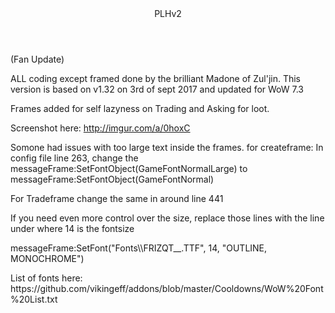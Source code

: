 





<!DOCTYPE html>
<html lang="en">
  <head>
    <meta charset="utf-8">
  <link rel="dns-prefetch" href="https://assets-cdn.github.com">
  <link rel="dns-prefetch" href="https://avatars0.githubusercontent.com">
  <link rel="dns-prefetch" href="https://avatars1.githubusercontent.com">
  <link rel="dns-prefetch" href="https://avatars2.githubusercontent.com">
  <link rel="dns-prefetch" href="https://avatars3.githubusercontent.com">
  <link rel="dns-prefetch" href="https://github-cloud.s3.amazonaws.com">
  <link rel="dns-prefetch" href="https://user-images.githubusercontent.com/">



  <link crossorigin="anonymous" href="https://assets-cdn.github.com/assets/frameworks-7db951ed87f8f6cbd3a9e89c294e300cf23c1a83ad7ae64c70b8f99b21031340.css" integrity="sha256-fblR7Yf49svTqeicKU4wDPI8GoOteuZMcLj5myEDE0A=" media="all" rel="stylesheet" />
  <link crossorigin="anonymous" href="https://assets-cdn.github.com/assets/github-d3ad50db48a301d9b185b1ca6f32b92c19645ba69f8f9bdb9de0fcf143cb7d64.css" integrity="sha256-061Q20ijAdmxhbHKbzK5LBlkW6afj5vbneD88UPLfWQ=" media="all" rel="stylesheet" />
  
  
  
  

  <meta name="viewport" content="width=device-width">
  
  



  </head>

<header>PLHv2</header>




<p>(Fan Update)</p>
<p>ALL coding except framed done by the brilliant Madone of Zul'jin. This version is based on v1.32 on 3rd of sept 2017 and updated for WoW 7.3</p>
<p>Frames added for self lazyness on Trading and Asking for loot.</p>
<p>Screenshot here: <a href="http://imgur.com/a/0hoxC">http://imgur.com/a/0hoxC</a></p>

<p>Somone had issues with too large text inside the frames. 
for createframe: In config file line 263, change the messageFrame:SetFontObject(GameFontNormalLarge) to messageFrame:SetFontObject(GameFontNormal)</p>
<p>For Tradeframe change the same in around line 441</p>
<p>If you need even more control over the size, replace those lines with  the  line under where 14 is the fontsize</p>
<p>messageFrame:SetFont("Fonts\\FRIZQT__.TTF", 14, "OUTLINE, MONOCHROME")</p>
List of fonts here: https://github.com/vikingeff/addons/blob/master/Cooldowns/WoW%20Font%20List.txt
</article>
  </div>

  </div>

 


  </body>
</html>

